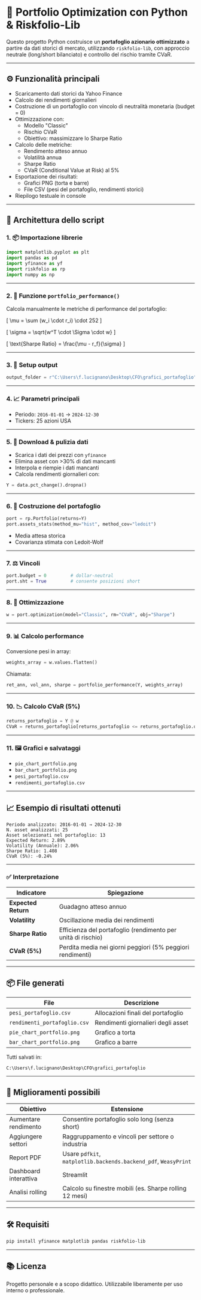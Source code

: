 # 🧠 Portfolio Optimization con Python & Riskfolio-Lib

Questo progetto Python costruisce un **portafoglio azionario ottimizzato** a partire da dati storici di mercato, utilizzando `riskfolio-lib`, con approccio neutrale (long/short bilanciato) e controllo del rischio tramite CVaR.

---

## ⚙️ Funzionalità principali

- Scaricamento dati storici da Yahoo Finance
- Calcolo dei rendimenti giornalieri
- Costruzione di un portafoglio con vincolo di neutralità monetaria (budget = 0)
- Ottimizzazione con:
  - Modello "Classic"
  - Rischio CVaR
  - Obiettivo: massimizzare lo Sharpe Ratio
- Calcolo delle metriche:
  - Rendimento atteso annuo
  - Volatilità annua
  - Sharpe Ratio
  - CVaR (Conditional Value at Risk) al 5%
- Esportazione dei risultati:
  - Grafici PNG (torta e barre)
  - File CSV (pesi del portafoglio, rendimenti storici)
- Riepilogo testuale in console

---

## 🧩 Architettura dello script

### 1. 📦 Importazione librerie

```python
import matplotlib.pyplot as plt
import pandas as pd
import yfinance as yf
import riskfolio as rp
import numpy as np
```

---

### 2. 🧠 Funzione `portfolio_performance()`

Calcola manualmente le metriche di performance del portafoglio:

\[
\mu = \sum (w_i \cdot r_i) \cdot 252
\]

\[
\sigma = \sqrt{w^T \cdot \Sigma \cdot w}
\]

\[
\text{Sharpe Ratio} = \frac{\mu - r_f}{\sigma}
\]

---

### 3. 📁 Setup output

```python
output_folder = r"C:\Users\f.lucignano\Desktop\CFO\grafici_portafoglio"
```

---

### 4. 📈 Parametri principali

- Periodo: `2016-01-01` → `2024-12-30`
- Tickers: 25 azioni USA

---

### 5. 🧹 Download & pulizia dati

- Scarica i dati dei prezzi con `yfinance`
- Elimina asset con >30% di dati mancanti
- Interpola e riempie i dati mancanti
- Calcola rendimenti giornalieri con:

```python
Y = data.pct_change().dropna()
```

---

### 6. 🧠 Costruzione del portafoglio

```python
port = rp.Portfolio(returns=Y)
port.assets_stats(method_mu="hist", method_cov="ledoit")
```

- Media attesa storica
- Covarianza stimata con Ledoit-Wolf

---

### 7. ⚖️ Vincoli

```python
port.budget = 0         # dollar-neutral
port.sht = True         # consente posizioni short
```

---

### 8. 🧮 Ottimizzazione

```python
w = port.optimization(model="Classic", rm="CVaR", obj="Sharpe")
```

---

### 9. 📊 Calcolo performance

Conversione pesi in array:

```python
weights_array = w.values.flatten()
```

Chiamata:

```python
ret_ann, vol_ann, sharpe = portfolio_performance(Y, weights_array)
```

---

### 10. 📉 Calcolo CVaR (5%)

```python
returns_portafoglio = Y @ w
CVaR = returns_portafoglio[returns_portafoglio <= returns_portafoglio.quantile(0.05)].mean()
```

---

### 11. 🖼️ Grafici e salvataggi

- `pie_chart_portfolio.png`
- `bar_chart_portfolio.png`
- `pesi_portafoglio.csv`
- `rendimenti_portafoglio.csv`

---

## 📈 Esempio di risultati ottenuti

```
Periodo analizzato: 2016-01-01 → 2024-12-30
N. asset analizzati: 25
Asset selezionati nel portafoglio: 13
Expected Return: 2.89%
Volatility (Annuale): 2.06%
Sharpe Ratio: 1.408
CVaR (5%): -0.24%
```

---

### ✅ Interpretazione

| Indicatore       | Spiegazione |
|------------------|-------------|
| **Expected Return** | Guadagno atteso annuo |
| **Volatility**       | Oscillazione media dei rendimenti |
| **Sharpe Ratio**     | Efficienza del portafoglio (rendimento per unità di rischio) |
| **CVaR (5%)**        | Perdita media nei giorni peggiori (5% peggiori rendimenti) |

---

## 📦 File generati

| File | Descrizione |
|------|-------------|
| `pesi_portafoglio.csv` | Allocazioni finali del portafoglio |
| `rendimenti_portafoglio.csv` | Rendimenti giornalieri degli asset |
| `pie_chart_portfolio.png` | Grafico a torta |
| `bar_chart_portfolio.png` | Grafico a barre |

Tutti salvati in:

```
C:\Users\f.lucignano\Desktop\CFO\grafici_portafoglio
```

---

## 🔁 Miglioramenti possibili

| Obiettivo | Estensione |
|----------|------------|
| Aumentare rendimento | Consentire portafoglio solo long (senza short) |
| Aggiungere settori | Raggruppamento e vincoli per settore o industria |
| Report PDF | Usare `pdfkit`, `matplotlib.backends.backend_pdf`, `WeasyPrint` |
| Dashboard interattiva | Streamlit |
| Analisi rolling | Calcolo su finestre mobili (es. Sharpe rolling 12 mesi) |

---

## 🛠️ Requisiti

```bash
pip install yfinance matplotlib pandas riskfolio-lib
```

---

## 📚 Licenza

Progetto personale e a scopo didattico. Utilizzabile liberamente per uso interno o professionale.

